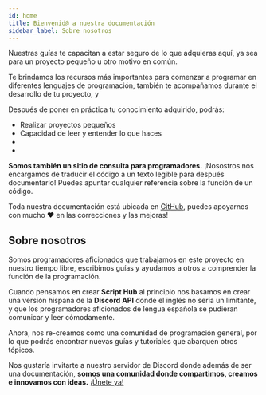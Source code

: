 ```yaml
---
id: home
title: Bienvenid@ a nuestra documentación
sidebar_label: Sobre nosotros 
---
```




Nuestras guías te capacitan a estar seguro de lo que adquieras aquí, ya sea para un proyecto pequeño u otro motivo en común.

Te brindamos los recursos más importantes para comenzar a programar en diferentes lenguajes de programación, también te acompañamos durante el desarrollo de tu proyecto, y

Después de poner en práctica tu conocimiento adquirido, podrás:

* Realizar proyectos pequeños
* Capacidad de leer y entender lo que haces
* 
* 

**Somos también un sitio de consulta para programadores.** ¡Nosostros nos encargamos de traducir el código a un texto legible para después documentarlo! Puedes apuntar cualquier referencia sobre la función de un código.

Toda nuestra documentación está ubicada en [GitHub](https://github.com/scripthubteam/scripthubteam.github.io), puedes apoyarnos con mucho :heart: en las correcciones y las mejoras!

## Sobre nosotros

Somos programadores aficionados que trabajamos en este proyecto en nuestro tiempo libre, escribimos guías y ayudamos a otros a comprender la función de la programación.

Cuando pensamos en crear **Script Hub** al principio nos basamos en crear una versión hispana de la **Discord API** donde el inglés no sería un limitante, y que los programadores aficionados de lengua española se pudieran comunicar y leer cómodamente. 

Ahora, nos re-creamos como una comunidad de programación general, por lo que podrás encontrar nuevas guías y tutoriales que abarquen otros tópicos.

Nos gustaría invitarte a nuestro servidor de Discord donde además de ser una documentación, **somos una comunidad donde compartimos, creamos e innovamos con ideas.** [¡Únete ya!](https://discordapp.com/invite/NnXuHTQ)

